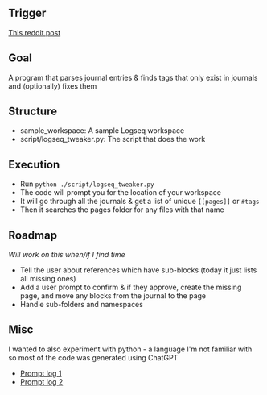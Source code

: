 ## Trigger
[This reddit post](https://www.reddit.com/r/logseq/comments/1hhnwhs/logseq_and_what_happens_if_i_want_to_change_the/?utm_source=share&utm_medium=web3x&utm_name=web3xcss&utm_term=1&utm_content=share_button)

## Goal
A program that parses journal entries & finds tags that only exist in journals and (optionally) fixes them

## Structure
- sample_workspace: A sample Logseq workspace
- script/logseq_tweaker.py: The script that does the work

## Execution
* Run `python ./script/logseq_tweaker.py`
* The code will prompt you for the location of your workspace
* It will go through all the journals & get a list of unique `[[pages]]` or `#tags`
* Then it searches the pages folder for any files with that name

## Roadmap
_Will work on this when/if I find time_
* Tell the user about references which have sub-blocks (today it just lists all missing ones)
* Add a user prompt to confirm & if they approve, create the missing page, and move any blocks from the journal to the page
* Handle sub-folders and namespaces

## Misc
I wanted to also experiment with python - a language I'm not familiar with so most of the code was generated using ChatGPT
* [Prompt log 1](https://chatgpt.com/share/6764dcd0-7d58-800e-b2ac-9cdc7636553c)
* [Prompt log 2](https://chatgpt.com/share/6764dcf8-49a4-800e-9e01-514a8e3e6be8)